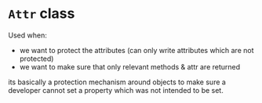 # ```Attr``` class

Used when:

- we want to protect the attributes (can only write attributes which are not protected)
- we want to make sure that only relevant methods & attr are returned

its basically a protection mechanism around objects to make sure a developer cannot set a property which was not intended to be set.
